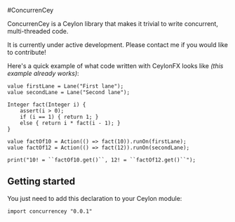 #ConcurrenCey

ConcurrenCey is a Ceylon library that makes it trivial to write concurrent, multi-threaded code.

It is currently under active development. Please contact me if you would like to contribute!

Here's a quick example of what code written with CeylonFX looks like *(this example already works)*:

```ceylon
value firstLane = Lane("First lane");
value secondLane = Lane("Second lane");

Integer fact(Integer i) {
	assert(i > 0);
	if (i == 1) { return 1; }
	else { return i * fact(i - 1); }
}

value factOf10 = Action(() => fact(10)).runOn(firstLane);
value factOf12 = Action(() => fact(12)).runOn(secondLane);

print("10! = ``factOf10.get()``, 12! = ``factOf12.get()``");
```

## Getting started

You just need to add this declaration to your Ceylon module:

```ceylon
import concurrencey "0.0.1"
```

